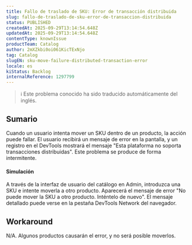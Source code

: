 ```yaml
---
title: Fallo de traslado de SKU: Error de transacción distribuida
slug: fallo-de-traslado-de-sku-error-de-transaccion-distribuida
status: PUBLISHED
createdAt: 2025-09-29T13:14:54.648Z
updatedAt: 2025-09-29T13:14:54.648Z
contentType: knownIssue
productTeam: Catalog
author: 2mXZkbi0oi061KicTExNjo
tag: Catalog
slugEN: sku-move-failure-distributed-transaction-error
locale: es
kiStatus: Backlog
internalReference: 1297799
---
```


>ℹ️ Este problema conocido ha sido traducido automáticamente del inglés.

## Sumario


Cuando un usuario intenta mover un SKU dentro de un producto, la acción puede fallar. El usuario recibirá un mensaje de error en la pantalla, y un registro en el DevTools mostrará el mensaje "Esta plataforma no soporta transacciones distribuidas". Este problema se produce de forma intermitente.


#### Simulación


A través de la interfaz de usuario del catálogo en Admin, introduzca una SKU e intente moverla a otro producto. Aparecerá el mensaje de error "No puede mover la SKU a otro producto. Inténtelo de nuevo". El mensaje detallado puede verse en la pestaña DevTools Network del navegador.

## Workaround


N/A. Algunos productos causarán el error, y no será posible moverlos.



